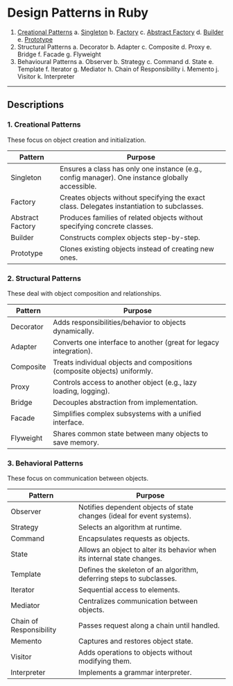 # Design Patterns in Ruby

1. [Creational Patterns](./1_creational/)
      a. [Singleton](./1_creational/a.singleton/)
      b. [Factory](./1_creational/b.factory/)
      c. [Abstract Factory](./1_creational/c.abstract_factory/)
      d. [Builder](./1_creational/d.builder/)
      e. [Prototype](./1_creational/e.prototype/)
2. Structural Patterns
      a. Decorator
      b. Adapter
      c. Composite
      d. Proxy
      e. Bridge
      f. Facade
      g. Flyweight
3. Behavioural Patterns
      a. Observer
      b. Strategy
      c. Command
      d. State
      e. Template
      f. Iterator
      g. Mediator
      h. Chain of Responsibility
      i. Memento
      j. Visitor
      k. Interpreter

---

## Descriptions

### 1. Creational Patterns

These focus on object creation and initialization.

| Pattern | Purpose |
|---|---|
| Singleton | Ensures a class has only one instance (e.g., config manager). One instance globally accessible. |
| Factory | Creates objects without specifying the exact class. Delegates instantiation to subclasses. |
| Abstract Factory | Produces families of related objects without specifying concrete classes. |
| Builder | Constructs complex objects step-by-step. |
| Prototype | Clones existing objects instead of creating new ones. |

### 2. Structural Patterns

These deal with object composition and relationships.

| Pattern | Purpose |
|---|---|
| Decorator | Adds responsibilities/behavior to objects dynamically. |
| Adapter | Converts one interface to another (great for legacy integration). |
| Composite | Treats individual objects and compositions (composite objects) uniformly. |
| Proxy | Controls access to another object (e.g., lazy loading, logging). |
| Bridge | Decouples abstraction from implementation. |
| Facade | Simplifies complex subsystems with a unified interface. |
| Flyweight | Shares common state between many objects to save memory. |

### 3. Behavioral Patterns

These focus on communication between objects.

| Pattern | Purpose |
|---|---|
| Observer | Notifies dependent objects of state changes (ideal for event systems). |
| Strategy | Selects an algorithm at runtime. |
| Command | Encapsulates requests as objects. |
| State | Allows an object to alter its behavior when its internal state changes. |
| Template | Defines the skeleton of an algorithm, deferring steps to subclasses. |
| Iterator | Sequential access to elements. |
| Mediator | Centralizes communication between objects. |
| Chain of Responsibility | Passes request along a chain until handled. |
| Memento | Captures and restores object state. |
| Visitor | Adds operations to objects without modifying them. |
| Interpreter | Implements a grammar interpreter. |